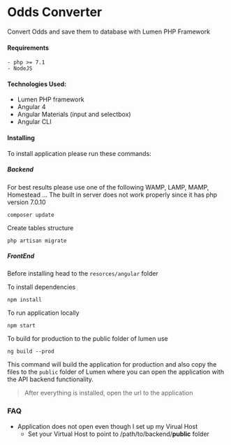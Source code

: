 # Odds Converter

Convert Odds and save them to database with Lumen PHP Framework

#### Requirements
```
- php >= 7.1
- NodeJS
```

#### Technologies Used:
* Lumen PHP framework
* Angular 4
* Angular Materials (input and selectbox)
* Angular CLI


#### Installing

To install application please run these commands:

##### Backend

For best results please use one of the following WAMP, LAMP, MAMP, Homestead ...
The built in server does not work properly since it has php version 7.0.10

```
composer update
```

Create tables structure
```
php artisan migrate
```

##### FrontEnd

Before installing head to the `resorces/angular` folder

To install  dependencies
```
npm install
```

To run application locally
```
npm start
```

To build for production to the public folder of lumen use
```
ng build --prod
```
This command will build the application for production and also copy the files to the `public` folder of Lumen where you can open the application with the API backend functionality.


> After everything is installed, open the url to the application

### FAQ

* Application does not open even though I set up my Virual Host
    - Set your Virtual Host to point to /path/to/backend/**public** folder